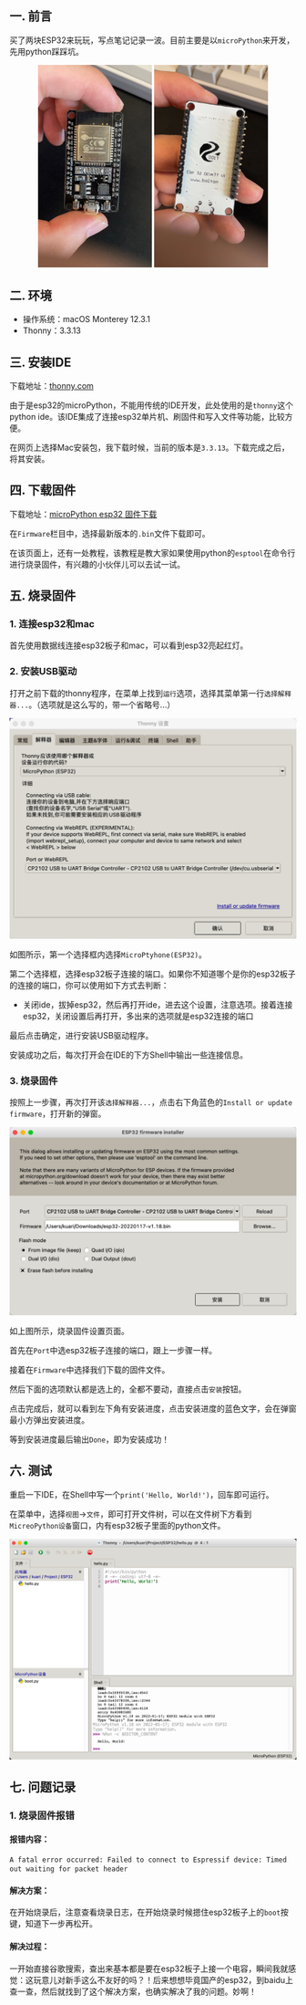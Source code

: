 ## 一. 前言

买了两块ESP32来玩玩，写点笔记记录一波。目前主要是以`microPython`来开发，先用python踩踩坑。

<p align="center">
  <img src="./Screenshots/group1/esp32.jpeg" alt="esp32" width="200" />
  <img src="./Screenshots/group1/esp32-2.jpeg" alt="esp32" width="200" />
</p>



## 二. 环境

* 操作系统：macOS Monterey 12.3.1
* Thonny：3.3.13



## 三. 安装IDE

下载地址：[thonny.com](https://thonny.org/)

由于是esp32的microPython，不能用传统的IDE开发，此处使用的是`thonny`这个python ide。该IDE集成了连接esp32单片机、刷固件和写入文件等功能，比较方便。

在网页上选择Mac安装包，我下载时候，当前的版本是`3.3.13`。下载完成之后，将其安装。



## 四. 下载固件

下载地址：[microPython esp32 固件下载](https://micropython.org/download/esp32/)

在`Firmware`栏目中，选择最新版本的`.bin`文件下载即可。

在该页面上，还有一处教程，该教程是教大家如果使用python的`esptool`在命令行进行烧录固件，有兴趣的小伙伴儿可以去试一试。



## 五. 烧录固件

### 1. 连接esp32和mac

首先使用数据线连接esp32板子和mac，可以看到esp32亮起红灯。

### 2. 安装USB驱动

打开之前下载的thonny程序，在菜单上找到`运行`选项，选择其菜单第一行`选择解释器...`。（选项就是这么写的，带一个省略号...）

![选择解释器](./Screenshots/group1/选择解释器.png)

如图所示，第一个选择框内选择`MicroPtyhone(ESP32)`。

第二个选择框，选择esp32板子连接的端口。如果你不知道哪个是你的esp32板子的连接的端口，你可以使用如下方式去判断：

* 关闭ide，拔掉esp32，然后再打开ide，进去这个设置，注意选项。接着连接esp32，关闭设置后再打开，多出来的选项就是esp32连接的端口

最后点击确定，进行安装USB驱动程序。

安装成功之后，每次打开会在IDE的下方Shell中输出一些连接信息。

### 3. 烧录固件

按照上一步骤，再次打开该`选择解释器...`，点击右下角蓝色的`Install or update firmware`，打开新的弹窗。

![烧录固件](./Screenshots/group1/烧录固件.png)

如上图所示，烧录固件设置页面。

首先在`Port`中选esp32板子连接的端口，跟上一步骤一样。

接着在`Firmware`中选择我们下载的固件文件。

然后下面的选项默认都是选上的，全都不要动，直接点击`安装`按钮。

点击完成后，就可以看到左下角有安装进度，点击安装进度的蓝色文字，会在弹窗最小方弹出安装进度。

等到安装进度最后输出`Done`，即为安装成功！



## 六. 测试

重启一下IDE，在Shell中写一个`print('Hello, World!')`，回车即可运行。

在菜单中，选择`视图`->`文件`，即可打开文件树，可以在文件树下方看到`MicreoPython设备`窗口，内有esp32板子里面的python文件。

![测试](./Screenshots/group1/测试.png)



## 七. 问题记录

### 1. 烧录固件报错

#### 报错内容：

```shell
A fatal error occurred: Failed to connect to Espressif device: Timed out waiting for packet header
```

#### 解决方案：

在开始烧录后，注意查看烧录日志，在开始烧录时候摁住esp32板子上的`boot`按键，知道下一步再松开。

#### 解决过程：

一开始直接谷歌搜索，查出来基本都是要在esp32板子上接一个电容，瞬间我就感觉：这玩意儿对新手这么不友好的吗？！后来想想毕竟国产的esp32，到baidu上查一查，然后就找到了这个解决方案，也确实解决了我的问题。妙啊！